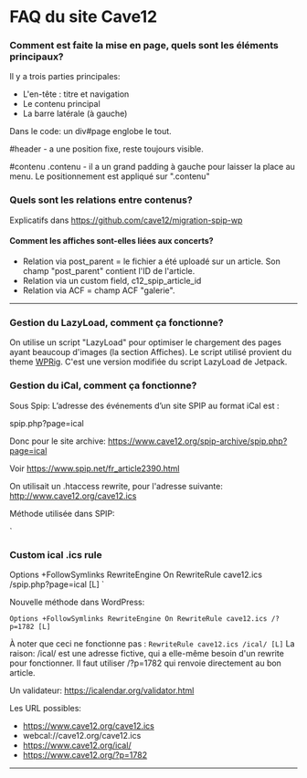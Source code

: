 # FAQ du site Cave12

### Comment est faite la mise en page, quels sont les éléments principaux?

Il y a trois parties principales:

- L'en-tête : titre et navigation
- Le contenu principal
- La barre latérale (à gauche)

Dans le code: un div#page englobe le tout.

 #header - a une position fixe, reste toujours visible.
 
 #contenu .contenu - il a un grand padding à gauche pour laisser la place au menu. Le positionnement est appliqué sur ".contenu"

### Quels sont les relations entre contenus?

Explicatifs dans https://github.com/cave12/migration-spip-wp

#### Comment les affiches sont-elles liées aux concerts?

- Relation via post_parent = le fichier a été uploadé sur un article. Son champ "post_parent" contient l'ID de l'article.
- Relation via un custom field, c12_spip_article_id
- Relation via ACF = champ ACF "galerie".

***

### Gestion du LazyLoad, comment ça fonctionne?

On utilise un script "LazyLoad" pour optimiser le chargement des pages ayant beaucoup d'images (la section Affiches). Le script utilisé provient du theme [WPRig](https://wprig.io/). C'est une version modifiée du script LazyLoad de Jetpack.

### Gestion du iCal, comment ça fonctionne?

Sous Spip:  L’adresse des événements d’un site SPIP au format iCal est :

spip.php?page=ical

Donc pour le site archive: https://www.cave12.org/spip-archive/spip.php?page=ical

Voir https://www.spip.net/fr_article2390.html

On utilisait un .htaccess rewrite, pour l'adresse suivante:
http://www.cave12.org/cave12.ics

Méthode utilisée dans SPIP:

`
### Custom ical .ics rule
Options +FollowSymlinks
RewriteEngine On
RewriteRule cave12.ics /spip.php?page=ical [L]
`

Nouvelle méthode dans WordPress:

`
Options +FollowSymlinks
RewriteEngine On
RewriteRule cave12.ics /?p=1782 [L]
`

À noter que ceci ne fonctionne pas : `RewriteRule cave12.ics /ical/ [L]`
La raison: /ical/ est une adresse fictive, qui a elle-même besoin d'un rewrite pour fonctionner. Il faut utiliser /?p=1782 qui renvoie directement au bon article.

Un validateur: https://icalendar.org/validator.html

Les URL possibles:

- https://www.cave12.org/cave12.ics
- webcal://cave12.org/cave12.ics
- https://www.cave12.org/ical/
- https://www.cave12.org/?p=1782

***